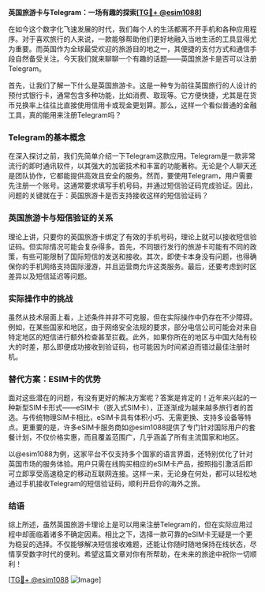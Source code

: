 **英国旅游卡与Telegram：一场有趣的探索[[TG💪+ @esim1088](https://t.me/s/esim1088)]**

在如今这个数字化飞速发展的时代，我们每个人的生活都离不开手机和各种应用程序。对于喜欢旅行的人来说，一款能够帮助他们更好地融入当地生活的工具显得尤为重要。而英国作为全球最受欢迎的旅游目的地之一，其便捷的支付方式和通信手段自然备受关注。今天我们就来聊聊一个有趣的话题——英国旅游卡是否可以注册Telegram。

首先，让我们了解一下什么是英国旅游卡。这是一种专为前往英国旅行的人设计的预付式银行卡，通常包含多种功能，比如消费、取现等。它方便快捷，尤其是在货币兑换率上往往比直接使用信用卡或现金更划算。那么，这样一个看似普通的金融工具，真的能用来注册Telegram吗？

### Telegram的基本概念

在深入探讨之前，我们先简单介绍一下Telegram这款应用。Telegram是一款非常流行的即时通讯软件，以其强大的加密技术和丰富的功能著称。无论是个人聊天还是团队协作，它都能提供高效且安全的服务。然而，要使用Telegram，用户需要先注册一个账号。这通常要求填写手机号码，并通过短信验证码完成验证。因此，问题的关键就在于：英国旅游卡是否支持接收这样的短信验证码？

### 英国旅游卡与短信验证的关系

理论上讲，只要你的英国旅游卡绑定了有效的手机号码，理论上就可以接收短信验证码。但实际情况可能会复杂得多。首先，不同银行发行的旅游卡可能有不同的政策，有些可能限制了国际短信的发送和接收。其次，即使卡本身没有问题，也得确保你的手机网络支持国际漫游，并且运营商允许这类服务。最后，还要考虑到时区差异以及短信延迟等问题。

### 实际操作中的挑战

虽然从技术层面上看，上述条件并非不可克服，但在实际操作中仍存在不少障碍。例如，在某些国家和地区，由于网络安全法规的要求，部分电信公司可能会对来自特定地区的短信进行额外检查甚至拦截。此外，如果你所在的地区与中国大陆有较大的时差，那么即便成功接收到验证码，也可能因为时间紧迫而错过最佳注册时机。

### 替代方案：ESIM卡的优势

面对这些潜在的问题，有没有更好的解决方案呢？答案是肯定的！近年来兴起的一种新型SIM卡形式——eSIM卡（嵌入式SIM卡），正逐渐成为越来越多旅行者的首选。与传统物理SIM卡相比，eSIM卡具有体积小巧、无需更换、支持多设备等特点。更重要的是，许多eSIM卡服务商如@esim1088提供了专门针对国际用户的套餐计划，不仅价格实惠，而且覆盖范围广，几乎涵盖了所有主流国家和地区。

以@esim1088为例，这家平台不仅支持多个国家的语言界面，还特别优化了针对英国市场的服务体验。用户只需在线购买相应的eSIM卡产品，按照指引激活后即可立即享受高速稳定的移动互联网连接。这样一来，无论身在何处，都可以轻松地通过手机接收Telegram的短信验证码，顺利开启你的海外之旅。

### 结语

综上所述，虽然英国旅游卡理论上是可以用来注册Telegram的，但在实际应用过程中却面临着诸多不确定因素。相比之下，选择一款可靠的eSIM卡无疑是一个更为稳妥的选择。不仅能够解决短信接收难题，还能让你随时随地保持在线状态，尽情享受数字时代的便利。希望这篇文章对你有所帮助，在未来的旅途中祝你一切顺利！

[[TG💪+ @esim1088](https://t.me/s/esim1088) ![Image](https://i.postimg.cc/4NQfJmqS/Snipaste-2025-05-13-00-14-12.png)]